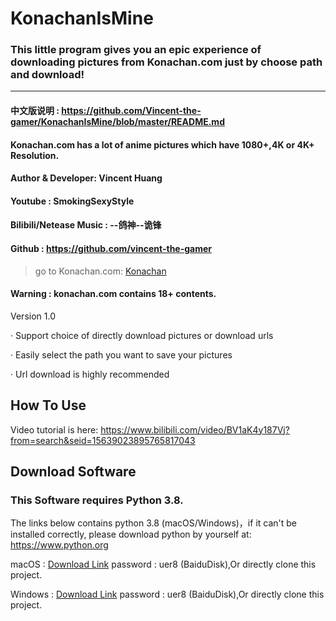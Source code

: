 # KonachanIsMine
### This little program gives you an epic experience of downloading pictures from Konachan.com just by choose path and download!

---

#### 中文版说明 : https://github.com/Vincent-the-gamer/KonachanIsMine/blob/master/README.md



#### Konachan.com has a lot of anime pictures which have 1080+,4K or 4K+ Resolution.

#### Author & Developer: Vincent Huang

#### Youtube : SmokingSexyStyle
#### Bilibili/Netease Music : --鸽神--诡锋

#### Github : https://github.com/vincent-the-gamer



>go to Konachan.com: [Konachan](http://konachan.net/post)

#### Warning : konachan.com contains 18+ contents.


Version 1.0 

·  Support choice of directly download pictures or download urls

·  Easily select the path you want to save your pictures

·  Url download is highly recommended

## How To Use

Video tutorial is here: https://www.bilibili.com/video/BV1aK4y187Vj?from=search&seid=15639023895765817043

## Download Software

### This Software requires Python 3.8.
The links below contains python 3.8 (macOS/Windows)，if it can't be installed correctly,
please download python by yourself at: https://www.python.org

macOS :  [Download Link](https://pan.baidu.com/s/1tjHCUY7pduMDp5j1qqwCAA) password : uer8  (BaiduDisk),Or directly clone this project.

Windows : [Download Link](https://pan.baidu.com/s/1tjHCUY7pduMDp5j1qqwCAA) password : uer8  (BaiduDisk),Or directly clone this project.
